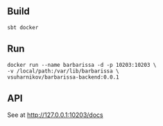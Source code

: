 ## Build

```shell script
sbt docker
```

## Run

```shell script
docker run --name barbarissa -d -p 10203:10203 \
-v /local/path:/var/lib/barbarissa \
vsuharnikov/barbarissa-backend:0.0.1
```

## API

See at http://127.0.0.1:10203/docs
